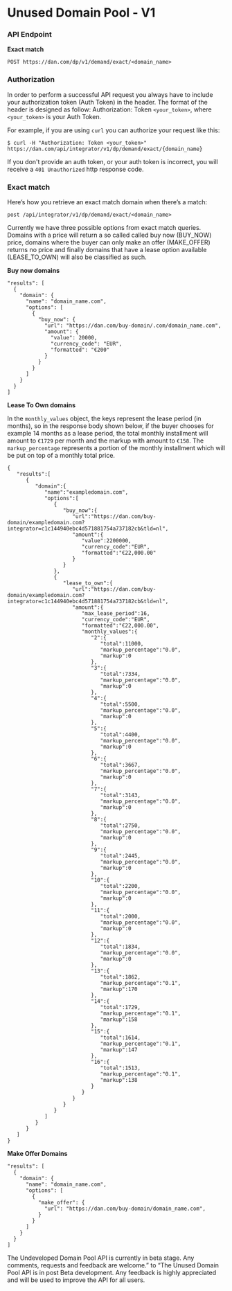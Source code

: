 # Unused Domain Pool - V1
### API Endpoint
**Exact match**

    POST https://dan.com/dp/v1/demand/exact/<domain_name>


### Authorization
In order to perform a successful API request you always have to include your authorization token (Auth Token) in the header. The format of the header is designed as follow: Authorization: Token ``<your_token>``, where ``<your_token>`` is your Auth Token.

For example, if you are using `curl` you can authorize your request like this:

    $ curl -H "Authorization: Token <your_token>" https://dan.com/api/integrator/v1/dp/demand/exact/{domain_name}

If you don't provide an auth token, or your auth token is incorrect, you will receive a `401 Unauthorized` http response code.

### Exact match
Here’s how you retrieve an exact match domain when there’s a match:

```
post /api/integrator/v1/dp/demand/exact/<domain_name>
```

Currently we have three possible options from exact match queries. Domains with a price will return a so called called buy now (BUY_NOW) price, domains where the buyer can only make an offer (MAKE_OFFER) returns no price and finally domains that have a lease option available (LEASE_TO_OWN) will also be classified as such.

**Buy now domains**
```
"results": [
  {
    "domain": {
      "name": "domain_name.com",
      "options": [
        {
          "buy_now": {
            "url": "https://dan.com/buy-domain/.com/domain_name.com",
            "amount": {
              "value": 20000,
              "currency_code": "EUR",
              "formatted": "€200"
            }
          }
        }
      ]
    }
  }
]
```
**Lease To Own domains**

In the `monthly_values` object, the keys represent the lease period (in months), so in the response body shown below,
if the buyer chooses for example 14 months as a lease period, the total monthly installment will amount to `€1729` per month 
and the markup with amount to `€158`. The `markup_percentage` represents a portion of the monthly installment which
will be put on top of a monthly total price.

```
{
   "results":[
      {
         "domain":{
            "name":"exampledomain.com",
            "options":[
               {
                  "buy_now":{
                     "url":"https://dan.com/buy-domain/exampledomain.com?integrator=c1c144940ebc4d571881754a737182cb&tld=nl",
                     "amount":{
                        "value":2200000,
                        "currency_code":"EUR",
                        "formatted":"€22,000.00"
                     }
                  }
               },
               {
                  "lease_to_own":{
                     "url":"https://dan.com/buy-domain/exampledomain.com?integrator=c1c144940ebc4d571881754a737182cb&tld=nl",
                     "amount":{
                        "max_lease_period":16,
                        "currency_code":"EUR",
                        "formatted":"€22,000.00",
                        "monthly_values":{
                           "2":{
                              "total":11000,
                              "markup_percentage":"0.0",
                              "markup":0
                           },
                           "3":{
                              "total":7334,
                              "markup_percentage":"0.0",
                              "markup":0
                           },
                           "4":{
                              "total":5500,
                              "markup_percentage":"0.0",
                              "markup":0
                           },
                           "5":{
                              "total":4400,
                              "markup_percentage":"0.0",
                              "markup":0
                           },
                           "6":{
                              "total":3667,
                              "markup_percentage":"0.0",
                              "markup":0
                           },
                           "7":{
                              "total":3143,
                              "markup_percentage":"0.0",
                              "markup":0
                           },
                           "8":{
                              "total":2750,
                              "markup_percentage":"0.0",
                              "markup":0
                           },
                           "9":{
                              "total":2445,
                              "markup_percentage":"0.0",
                              "markup":0
                           },
                           "10":{
                              "total":2200,
                              "markup_percentage":"0.0",
                              "markup":0
                           },
                           "11":{
                              "total":2000,
                              "markup_percentage":"0.0",
                              "markup":0
                           },
                           "12":{
                              "total":1834,
                              "markup_percentage":"0.0",
                              "markup":0
                           },
                           "13":{
                              "total":1862,
                              "markup_percentage":"0.1",
                              "markup":170
                           },
                           "14":{
                              "total":1729,
                              "markup_percentage":"0.1",
                              "markup":158
                           },
                           "15":{
                              "total":1614,
                              "markup_percentage":"0.1",
                              "markup":147
                           },
                           "16":{
                              "total":1513,
                              "markup_percentage":"0.1",
                              "markup":138
                           }
                        }
                     }
                  }
               }
            ]
         }
      }
   ]
}
```
**Make Offer Domains**
```
"results": [
  {
    "domain": {
      "name": "domain_name.com",
      "options": [
        {
          "make_offer": {
            "url": "https://dan.com/buy-domain/domain_name.com",
          }
        }
      ]
    }
  }
]
```

The Undeveloped Domain Pool API is currently in beta stage. Any comments, requests and feedback are welcome.” to “The Unused Domain Pool API is in post Beta development. Any feedback is highly appreciated and will be used to improve the API for all users.
